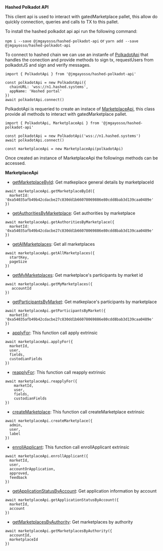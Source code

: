 **Hashed Polkadot API**

This client api is used to interact with gatedMarketplace pallet, this allow do quickly connection, queries and calls to TX to this pallet.

To install the hashed polkadot api api run the following command:

`npm i --save @jmgayosso/hashed-polkadot-api`
or
`yarn add --save @jmgayosso/hashed-polkadot-api`

To connect to hashed chain we can use an instanfe of [PolkadotApi](https://github.com/hashed-io/hashed-polkadot-api/blob/master/src/model/polkadotApi.js) that handles the conection and provide methods to sign tx, requestUsers from polkadotJS and sign and verify messages.
```
import { PolkadotApi } from '@jmgayosso/hashed-polkadot-api'

const polkadotApi = new PolkadotApi({
  chainURL: 'wss://n1.hashed.systems',
  appName: 'Hashed portal'
})
await polkadotApi.connect()
```


PolkadotApi is requeried to create an instace of [MarketplaceApi](https://github.com/hashed-io/hashed-polkadot-api/blob/master/src/model/polkadot-pallets/marketplaceApi.js), this class provide all methods to interact with gatedMarketplace pallet.
```
import { PolkadotApi, MarketplaceApi } from '@jmgayosso/hashed-polkadot-api'

const polkadotApi = new PolkadotApi('wss://n1.hashed.systems')
await polkadotApi.connect()

const marketplaceApi = new MarketplaceApi(polkadotApi)
```

Once created an instance of MarketplaceApi the followings methods can be accessed.

**MarketplaceApi**

* [getMarketplaceById](https://github.com/hashed-io/hashed-polkadot-api/blob/master/src/model/polkadot-pallets/marketplaceApi.js#L16): Get matkeplace general details by marketplaceId
```
await marketplaceApi.getMarketplaceById({
  marketId: '0xa54035afb49b42cdacbe27c830dd1b66078069886e80cdd8bab3d139caa0489e'
})
```

* [getAuthoritiesByMarketplace](https://github.com/hashed-io/hashed-polkadot-api/blob/master/src/model/polkadot-pallets/marketplaceApi.js#L27): Get authorities by marketplace
```
await marketplaceApi.getAuthoritiesByMarketplace({
  marketId: '0xa54035afb49b42cdacbe27c830dd1b66078069886e80cdd8bab3d139caa0489e'
})
```

* [getAllMarketplaces](https://github.com/hashed-io/hashed-polkadot-api/blob/master/src/model/polkadot-pallets/marketplaceApi.js#L52): Get all marketplaces
```
await marketplaceApi.getAllMarketplaces({
  startKey,
  pageSize
})
```

* [getMyMarketplaces](https://github.com/hashed-io/hashed-polkadot-api/blob/master/src/model/polkadot-pallets/marketplaceApi.js#L81): Get marketplace's participants by market id
```
await marketplaceApi.getMyMarketplaces({
   accountId
})
```

* [getParticipantsByMarket](https://github.com/hashed-io/hashed-polkadot-api/blob/master/src/model/polkadot-pallets/marketplaceApi.js#L156): Get matkeplace's participants by marketplace
```
await marketplaceApi.getParticipantsByMarket({
  marketId: '0xa54035afb49b42cdacbe27c830dd1b66078069886e80cdd8bab3d139caa0489e'
})
```

* [applyFor](https://github.com/hashed-io/hashed-polkadot-api/blob/master/src/model/polkadot-pallets/marketplaceApi.js#L220): This function call apply extrinsic
```
await marketplaceApi.applyFor({
  marketId,
  user,
  fields,
  custodianFields
})
```

* [reapplyFor](https://github.com/hashed-io/hashed-polkadot-api/blob/master/src/model/polkadot-pallets/marketplaceApi.js#L229): This function call reapply extrinsic
```
await marketplaceApi.reapplyFor({
    marketId,
    user,
    fields,
    custodianFields
})
```

* [createMarketplace](https://github.com/hashed-io/hashed-polkadot-api/blob/master/src/model/polkadot-pallets/marketplaceApi.js#L234): This function call createMarketplace extrinsic
```
await marketplaceApi.createMarketplace({
  admin,
  user,
  label
})
```

* [enrollApplicant](https://github.com/hashed-io/hashed-polkadot-api/blob/master/src/model/polkadot-pallets/marketplaceApi.js#L250): This function call enrollApplicant extrinsic
```
await marketplaceApi.enrollApplicant({
  marketId,
  user,
  accountOrApplication,
  approved,
  feedback
})
```

* [getApplicationStatusByAccount](https://github.com/hashed-io/hashed-polkadot-api/blob/master/src/model/polkadot-pallets/marketplaceApi.js#L262): Get application information by account
```
await marketplaceApi.getApplicationStatusByAccount({
  marketId,
  account
})
```

* [getMarketplacesByAuthority](https://github.com/hashed-io/hashed-polkadot-api/blob/master/src/model/polkadot-pallets/marketplaceApi.js#L272): Get marketplaces by authority
```
await marketplaceApi.getMarketplacesByAuthority({
  accountId,
  marketplaceId
})
```
